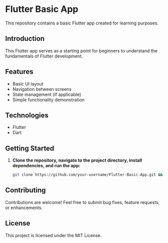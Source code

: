 # Flutter Basic App

This repository contains a basic Flutter app created for learning purposes.

## Introduction

This Flutter app serves as a starting point for beginners to understand the fundamentals of Flutter development.

## Features

- Basic UI layout
- Navigation between screens
- State management (if applicable)
- Simple functionality demonstration

## Technologies

- Flutter
- Dart

## Getting Started

1. **Clone the repository, navigate to the project directory, install dependencies, and run the app:**
   ```bash
   git clone https://github.com/your-username/Flutter-Basic-App.git && cd Flutter-Basic-App && flutter pub get && flutter run
   ```

## Contributing

Contributions are welcome! Feel free to submit bug fixes, feature requests, or enhancements.

## License

This project is licensed under the MIT License.

